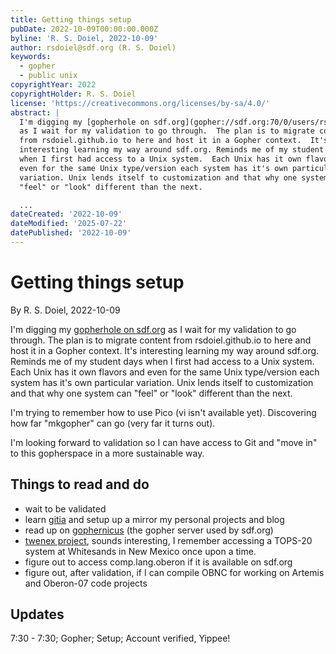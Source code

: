 ```yaml
---
title: Getting things setup
pubDate: 2022-10-09T00:00:00.000Z
byline: 'R. S. Doiel, 2022-10-09'
author: rsdoiel@sdf.org (R. S. Doiel)
keywords:
  - gopher
  - public unix
copyrightYear: 2022
copyrightHolder: R. S. Doiel
license: 'https://creativecommons.org/licenses/by-sa/4.0/'
abstract: |
  I'm digging my [gopherhole on sdf.org](gopher://sdf.org:70/0/users/rsdoiel)
  as I wait for my validation to go through.  The plan is to migrate content
  from rsdoiel.github.io to here and host it in a Gopher context.  It's
  interesting learning my way around sdf.org. Reminds me of my student days
  when I first had access to a Unix system.  Each Unix has it own flavors and
  even for the same Unix type/version each system has it's own particular
  variation. Unix lends itself to customization and that why one system can
  "feel" or "look" different than the next.

  ...
dateCreated: '2022-10-09'
dateModified: '2025-07-22'
datePublished: '2022-10-09'
---
```


Getting things setup
====================

By R. S. Doiel, 2022-10-09

I'm digging my [gopherhole on sdf.org](gopher://sdf.org:70/0/users/rsdoiel)
as I wait for my validation to go through.  The plan is to migrate content
from rsdoiel.github.io to here and host it in a Gopher context.  It's
interesting learning my way around sdf.org. Reminds me of my student days
when I first had access to a Unix system.  Each Unix has it own flavors and
even for the same Unix type/version each system has it's own particular
variation. Unix lends itself to customization and that why one system can
"feel" or "look" different than the next.

I'm trying to remember how to use Pico (vi isn't available yet).
Discovering how far "mkgopher" can go (very far it turns out).

I'm looking forward to validation so I can have access to Git and
"move in" to this gopherspace in a more sustainable way.

Things to read and do
---------------------

- wait to be validated
- learn [gitia](https://git.sdf.org) and setup up a mirror my personal projects and blog
- read up on [gophernicus](https://www.gophernicus.org/) (the gopher server used by sdf.org)
- [twenex project](https://www.twenex.org/), sounds interesting,
  I remember accessing a TOPS-20 system at Whitesands in New Mexico
  once upon a time.
- figure out to access comp.lang.oberon if it is available on sdf.org
- figure out, after validation, if I can compile OBNC for working on
  Artemis and Oberon-07 code projects

Updates
-------

7:30 - 7:30; Gopher; Setup; Account verified, Yippee!